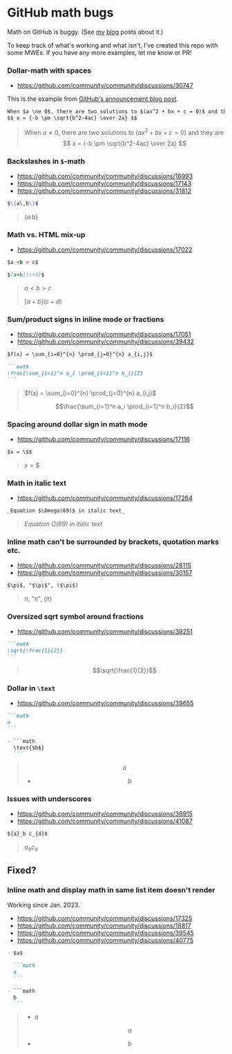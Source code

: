 # GitHub math bugs

Math on GitHub is buggy. (See
[my](https://nschloe.github.io/2022/05/20/math-on-github.html)
[blog](https://nschloe.github.io/2022/06/27/math-on-github-follow-up.html)
posts about it.)

To keep track of what's working and what isn't, I've created this repo with
some MWEs. If you have any more examples, let me know or PR!

### Dollar-math with spaces

- https://github.com/community/community/discussions/30747

This is the example from [GitHub's announcement blog
post](https://github.blog/2022-05-19-math-support-in-markdown/).

```markdown
When $a \ne 0$, there are two solutions to $(ax^2 + bx + c = 0)$ and they are
$$ x = {-b \pm \sqrt{b^2-4ac} \over 2a} $$
```

> When $a \ne 0$, there are two solutions to $(ax^2 + bx + c = 0)$ and they are
> $$ x = {-b \pm \sqrt{b^2-4ac} \over 2a} $$

### Backslashes in `$`-math

- https://github.com/community/community/discussions/16993
- https://github.com/community/community/discussions/17143
- https://github.com/community/community/discussions/31812

```markdown
$\{a\,b\}$
```

> $\{a\,b\}$

### Math vs. HTML mix-up

- https://github.com/community/community/discussions/17022

```markdown
$a <b > c$

$[a+b](c+d)$
```

> $a <b > c$
>
> <!--Terminate the (false) bold tag-->
> </b>
>
> $[a+b](c+d)$

### Sum/product signs in inline mode or fractions

- https://github.com/community/community/discussions/17051
- https://github.com/community/community/discussions/39432

````markdown
$f(x) = \sum_{i=0}^{n} \prod_{j=0}^{n} a_{i,j}$

```math
\frac{\sum_{i=1}^n a_i \prod_{i=1}^n b_i}{2}
```
````

> $f(x) = \sum_{i=0}^{n} \prod_{j=0}^{n} a_{i,j}$
>
> ```math
> \frac{\sum_{i=1}^n a_i \prod_{i=1}^n b_i}{2}
> ```

### Spacing around dollar sign in math mode

- https://github.com/community/community/discussions/17116

```markdown
$x = \$$
```

> $x = \$$

### Math in italic text

- https://github.com/community/community/discussions/17264

```markdown
_Equation $\Omega(69)$ in italic text_
```

> _Equation $\Omega(69)$ in italic text_

### Inline math can't be surrounded by brackets, quotation marks etc.

- https://github.com/community/community/discussions/28115
- https://github.com/community/community/discussions/30157

```markdown
$\pi$, "$\pi$", ($\pi$)
```

> $\pi$, "$\pi$", ($\pi$)

### Oversized sqrt symbol around fractions

- https://github.com/community/community/discussions/39251

````markdown
```math
\sqrt{\frac{1}{2}}
```
````

> ```math
> \sqrt{\frac{1}{2}}
> ```

### Dollar in `\text`

- https://github.com/community/community/discussions/39655

````markdown
```math
a
```

- ```math
  \text{$b$}
  ```
````

> ```math
> a
> ```
>
> - ```math
>   \text{$b$}
>   ```

### Issues with underscores

- https://github.com/community/community/discussions/36915
- https://github.com/community/community/discussions/41087

```markdown
${a}_b c_{d}$
```

> ${a}_b c_{d}$

## Fixed?

### Inline math and display math in same list item doesn't render

Working since Jan. 2023.

- https://github.com/community/community/discussions/17325
- https://github.com/community/community/discussions/18817
- https://github.com/community/community/discussions/39545
- https://github.com/community/community/discussions/40775

````markdown
- $a$

  ```math
  a
  ```

- ```math
  b
  ```
````

> - $a$
>
>   ```math
>   a
>   ```
>
> - ```math
>   b
>   ```
